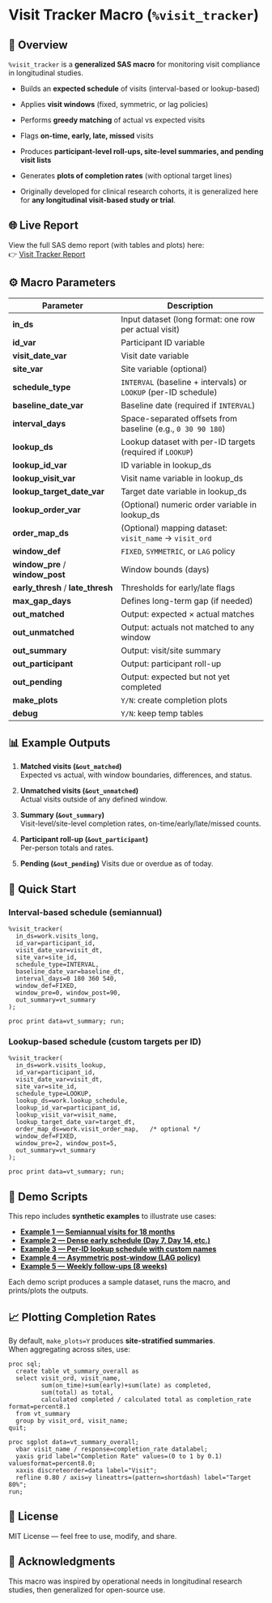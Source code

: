 # Visit Tracker Macro (`%visit_tracker`)

## 📌 Overview

`%visit_tracker` is a **generalized SAS macro** for monitoring visit compliance in longitudinal studies.

-   Builds an **expected schedule** of visits (interval-based or lookup-based)

-   Applies **visit windows** (fixed, symmetric, or lag policies)

-   Performs **greedy matching** of actual vs expected visits

-   Flags **on-time, early, late, missed** visits

-   Produces **participant-level roll-ups, site-level summaries, and pending visit lists**

-   Generates **plots of completion rates** (with optional target lines)

-   Originally developed for clinical research cohorts, it is generalized here for **any longitudinal visit-based study or trial**.

## 🌐 Live Report

View the full SAS demo report (with tables and plots) here:\
👉 [Visit Tracker Report](https://paolabeato.github.io/visit-tracker/)

## ⚙️ Macro Parameters

| Parameter | Description |
|--------------------------|----------------------------------------------|
| **in_ds** | Input dataset (long format: one row per actual visit) |
| **id_var** | Participant ID variable |
| **visit_date_var** | Visit date variable |
| **site_var** | Site variable (optional) |
| **schedule_type** | `INTERVAL` (baseline + intervals) or `LOOKUP` (per-ID schedule) |
| **baseline_date_var** | Baseline date (required if `INTERVAL`) |
| **interval_days** | Space-separated offsets from baseline (e.g., `0 30 90 180`) |
| **lookup_ds** | Lookup dataset with per-ID targets (required if `LOOKUP`) |
| **lookup_id_var** | ID variable in lookup_ds |
| **lookup_visit_var** | Visit name variable in lookup_ds |
| **lookup_target_date_var** | Target date variable in lookup_ds |
| **lookup_order_var** | (Optional) numeric order variable in lookup_ds |
| **order_map_ds** | (Optional) mapping dataset: `visit_name` → `visit_ord` |
| **window_def** | `FIXED`, `SYMMETRIC`, or `LAG` policy |
| **window_pre** / **window_post** | Window bounds (days) |
| **early_thresh** / **late_thresh** | Thresholds for early/late flags |
| **max_gap_days** | Defines long-term gap (if needed) |
| **out_matched** | Output: expected × actual matches |
| **out_unmatched** | Output: actuals not matched to any window |
| **out_summary** | Output: visit/site summary |
| **out_participant** | Output: participant roll-up |
| **out_pending** | Output: expected but not yet completed |
| **make_plots** | `Y/N`: create completion plots |
| **debug** | `Y/N`: keep temp tables |

## 📊 Example Outputs

1.  **Matched visits (`&out_matched`)**\
    Expected vs actual, with window boundaries, differences, and status.

2.  **Unmatched visits (`&out_unmatched`)**\
    Actual visits outside of any defined window.

3.  **Summary (`&out_summary`)**\
    Visit-level/site-level completion rates, on-time/early/late/missed counts.

4.  **Participant roll-up (`&out_participant`)**\
    Per-person totals and rates.

5.  **Pending (`&out_pending`)** Visits due or overdue as of today.

## 🚀 Quick Start

### Interval-based schedule (semiannual)

```         
%visit_tracker(
  in_ds=work.visits_long,
  id_var=participant_id,
  visit_date_var=visit_dt,
  site_var=site_id,
  schedule_type=INTERVAL,
  baseline_date_var=baseline_dt,
  interval_days=0 180 360 540,
  window_def=FIXED,
  window_pre=0, window_post=90,
  out_summary=vt_summary
);

proc print data=vt_summary; run;
```

### Lookup-based schedule (custom targets per ID)

```         
%visit_tracker(
  in_ds=work.visits_lookup,
  id_var=participant_id,
  visit_date_var=visit_dt,
  site_var=site_id,
  schedule_type=LOOKUP,
  lookup_ds=work.lookup_schedule,
  lookup_id_var=participant_id,
  lookup_visit_var=visit_name,
  lookup_target_date_var=target_dt,
  order_map_ds=work.visit_order_map,   /* optional */
  window_def=FIXED,
  window_pre=2, window_post=5,
  out_summary=vt_summary
);

proc print data=vt_summary; run;
```

## 🧪 Demo Scripts

This repo includes **synthetic examples** to illustrate use cases:

- [**Example 1 — Semiannual visits for 18 months**](https://paolabeato.github.io/visit-tracker/#ex1)
- [**Example 2 — Dense early schedule (Day 7, Day 14, etc.)**](https://paolabeato.github.io/visit-tracker/#ex2)
- [**Example 3 — Per-ID lookup schedule with custom names**](https://paolabeato.github.io/visit-tracker/#ex3)
- [**Example 4 — Asymmetric post-window (LAG policy)**](https://paolabeato.github.io/visit-tracker/#ex4)
- [**Example 5 — Weekly follow-ups (8 weeks)**](https://paolabeato.github.io/visit-tracker/#ex5)

Each demo script produces a sample dataset, runs the macro, and prints/plots the outputs.

## 📈 Plotting Completion Rates

By default, `make_plots=Y` produces **site-stratified summaries**.\
When aggregating across sites, use:

```         
proc sql;
  create table vt_summary_overall as
  select visit_ord, visit_name,
         sum(on_time)+sum(early)+sum(late) as completed,
         sum(total) as total,
         calculated completed / calculated total as completion_rate format=percent8.1
  from vt_summary
  group by visit_ord, visit_name;
quit;

proc sgplot data=vt_summary_overall;
  vbar visit_name / response=completion_rate datalabel;
  yaxis grid label="Completion Rate" values=(0 to 1 by 0.1) valuesformat=percent8.0;
  xaxis discreteorder=data label="Visit";
  refline 0.80 / axis=y lineattrs=(pattern=shortdash) label="Target 80%";
run;
```

## 📜 License

MIT License — feel free to use, modify, and share.

## 🙌 Acknowledgments

This macro was inspired by operational needs in longitudinal research studies, then generalized for open-source use.
